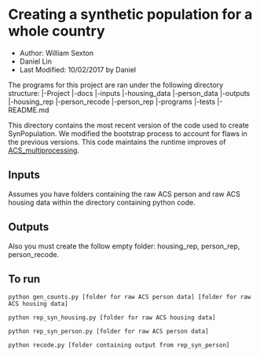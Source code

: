 # Creating a synthetic population for a whole country
- Author: William Sexton
- Daniel Lin
- Last Modified: 10/02/2017 by Daniel

The programs for this project are ran under the following directory structure:
|-Project
	|-docs
	|-inputs
		|-housing_data
		|-person_data
	|-outputs
		|-housing_rep
		|-person_recode
		|-person_rep
	|-programs
	|-tests
	|-README.md

This directory contains the most recent version of the code used to create SynPopulation. We modified the bootstrap process to account for flaws in the previous versions. This code maintains the runtime improves of [ACS_multiprocessing](/labordynamicsinstitute/SynUSpopulation/tree/ACS_multiprocess).

## Inputs
Assumes you have folders containing the raw ACS person and raw ACS housing data within the directory containing python code.

## Outputs

Also you must create the follow empty folder: housing_rep, person_rep, person_recode.

## To run
`python gen_counts.py [folder for raw ACS person data] [folder for raw ACS housing data]`

`python rep_syn_housing.py [folder for raw ACS housing data]`

`python rep_syn_person.py [folder for raw ACS person data]`

`python recode.py [folder containing output from rep_syn_person]`
